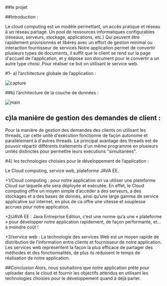 ##le projet 

##Introduction :



Le cloud computing est un modèle permettant, un  accès pratique et réseau à un réseau partagé. 
Un pool de ressources informatiques configurables (réseaux, serveurs, stockage, applications, etc.)  Qui peuvent être rapidement provisionnés et libérés avec un effort de  gestion minimal ou interaction fournisseur de services
Notre application permet de convertir plusieurs types de documents,  il suffit que le client se rend sur la page d'accueil de l'application, et y dépose son document  pour le convertir  a un autre type choisi .Pour réaliser ce but on utilisant le service web.



#1-	a) l’architecture globale de l’application :

![capture](https://user-images.githubusercontent.com/44181362/49146507-90d28500-f302-11e8-82d3-45af12130b83.PNG)





##b) l’architecture de la couche de données :

![main](https://user-images.githubusercontent.com/44181362/49148110-c11c2280-f306-11e8-9c6e-969f96e07c39.png)




## c)la manière de gestion des demandes de client :




Pour la manière de gestion des demandes des clients on utilisant les threads, car cette unité d'exécution fonctionne de façon autonome et parallèlement à d'autres threads. Le principal avantage des threads est de pouvoir répartir différents traitements d'un même programme en plusieurs unités distinctes pour permettre leurs exécutions "simultanées".



#4) les technologies choisies pour le développement de l’application :


Le Cloud computing, service web, plateforme JAVA EE.
 
 +1/Cloud computing : pour notre application on va utiliser une plateforme Cloud  sur laquelle elle sera déployée et exécutée.
En effet, le Cloud computing offre un moyen simple d’accéder a des serveurs, a des stockages et a des bases de donnés, ainsi qu’une large gamme de service applicative sur internet, en plus de ca offre une vitesse et souplesse accrues pour notre application.
 
 +2/JAVA EE : Java Entreprise Edition, c’est une norme qu’a une « plateforme » pour développer  notre application  rapidement, de façon performante, et…à moindre coût !
  
  +3/service web :
 La technologie des services Web est un moyen rapide de distribution de l'information entre clients et fournisseur de notre application.
Les services web représentent la façon la plus efficace de partager des méthodes et des fonctionnalités, de plus ils  réduisent le temps de réalisation de notre application.  



##Conclusion 
Alors, nous souhaitons que notre application prête pour uploader dans le cloud et fournir les objectifs attendus en utilisant les technologies choisies pour  le développement quand à déjà parler.








